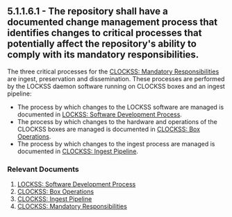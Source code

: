 ## 5.1.1.6.1 - The repository shall have a documented change management process that identifies changes to critical processes that potentially affect the repository's ability to comply with its mandatory responsibilities.

The three critical processes for the [CLOCKSS: Mandatory
Responsibilities](CLOCKSS:_Mandatory_Responsibilities "wikilink") are
ingest, preservation and dissemination. These processes are performed by
the LOCKSS daemon software running on CLOCKSS boxes and an ingest
pipeline:

  - The process by which changes to the LOCKSS software are managed is
    documented in [LOCKSS: Software Development
    Process](LOCKSS:_Software_Development_Process "wikilink").
  - The process by which changes to the hardware and operations of the
    CLOCKSS boxes are managed is documented in [CLOCKSS: Box
    Operations](CLOCKSS:_Box_Operations "wikilink").
  - The process by which changes to the ingest process are managed is
    documented in [CLOCKSS: Ingest
    Pipeline](CLOCKSS:_Ingest_Pipeline "wikilink").

### Relevant Documents

1.  [LOCKSS: Software Development
    Process](LOCKSS:_Software_Development_Process "wikilink")
2.  [CLOCKSS: Box Operations](CLOCKSS:_Box_Operations "wikilink")
3.  [CLOCKSS: Ingest Pipeline](CLOCKSS:_Ingest_Pipeline "wikilink")
4.  [CLOCKSS: Mandatory
    Responsibilities](CLOCKSS:_Mandatory_Responsibilities "wikilink")